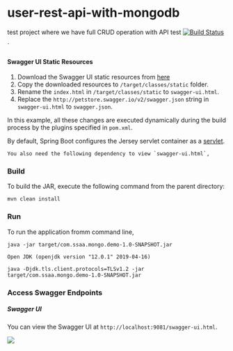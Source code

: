 # user-rest-api-with-mongodb
test project where we have full CRUD operation with API test
[![Build Status][travis-badge]][travis-badge-url]


`

#### Swagger UI Static Resources
1. Download the Swagger UI static resources from [here](https://github.com/swagger-api/swagger-ui)
1. Copy the downloaded resources to `/target/classes/static` folder.
1. Rename the `index.html` in `/target/classes/static` to `swagger-ui.html`.
1. Replace the `http://petstore.swagger.io/v2/swagger.json` string in
`swagger-ui.html` to `swagger.json`.

In this example, all these changes are executed dynamically during the 
build process by the plugins specified in `pom.xml`.

By default, Spring Boot configures the Jersey servlet container as a [servlet](https://docs.spring.io/spring-boot/docs/current-SNAPSHOT/reference/htmlsingle/#boot-features-jersey).

```
You also need the following dependency to view `swagger-ui.html`, 

```

### Build
To build the JAR, execute the following command from the parent directory:

```
mvn clean install
```

### Run
To run the application fromm command line,

```
java -jar target/com.ssaa.mongo.demo-1.0-SNAPSHOT.jar

Open JDK (openjdk version "12.0.1" 2019-04-16)

java -Djdk.tls.client.protocols=TLSv1.2 -jar target/com.ssaa.mongo.demo-1.0-SNAPSHOT.jar

```

### Access Swagger Endpoints

##### Swagger UI
You can view the Swagger UI at `http://localhost:9081/swagger-ui.html`.

![](./img/swagger-ui.png)


[travis-badge]: https://travis-ci.org/indrabasak/spring-jersey-swagger-example.svg?branch=master
[travis-badge-url]: https://travis-ci.org/indrabasak/spring-jersey-swagger-example/
